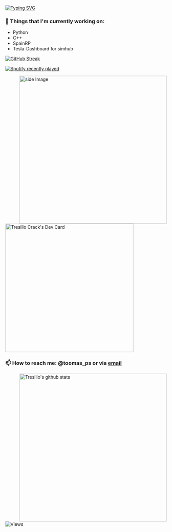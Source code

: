 [![Typing SVG](https://readme-typing-svg.herokuapp.com?color=%2336BCF7&vCenter=true&lines=Hello+to+my+profile;Here+you+can+find+my+projects+;Make+sure+to+follow+and+fork)](https://git.io/typing-svg)

### 💼  Things that I'm currently working on: 
  * Python
  * C++
  * SpainRP
  * Tesla-Dashboard for simhub


[![GitHub Streak](https://github-readme-streak-stats.herokuapp.com?user=Tresillo2017&theme=gruvbox&date_format=M%20j%5B%2C%20Y%5D)](https://git.io/streak-stats)

[![Spotify recently played](https://spotify-recently-played-readme.vercel.app/api?user=penalos)](https://open.spotify.com/user/penalos)

<img src="https://github.com/JoykishanSharma/JoykishanSharma/blob/master/life_balance.gif" alt="side Image" align="right" width="460" height="auto" />

<a href="https://app.daily.dev/tresillo"><img src="https://api.daily.dev/devcards/cbf42823244f43b681edf87c36f04552.png?r=s8a" width="400" alt="Tresillo Crack's Dev Card"/></a>



### 📫 How to reach me: @toomas_ps or via [email](mailto:tomas_ps@onmail.com)
<p>
 <a href="https://gitstats.me/Tresillo2017">
  <img width="460" height="auto" align="right" alt="Tresillo's github stats" 
         src="https://github-readme-stats.vercel.app/api?username=tresillo2017&show_icons=true&theme=algolia&count_private=true&include_all_commits=true" />
<a>

 
![Views](https://komarev.com/ghpvc/?username=tresillo2017)
